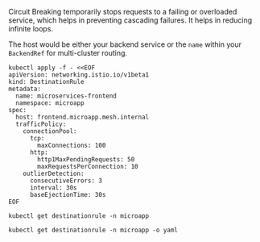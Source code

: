 Circuit Breaking temporarily stops requests to a failing or overloaded service, which helps in preventing cascading failures. It helps in reducing infinite loops.

The host would be either your backend service or the `name` within your `BackendRef` for multi-cluster routing.

```
kubectl apply -f - <<EOF
apiVersion: networking.istio.io/v1beta1
kind: DestinationRule
metadata:
  name: microservices-frontend
  namespace: microapp
spec:
  host: frontend.microapp.mesh.internal
  trafficPolicy:
    connectionPool:
      tcp:
        maxConnections: 100
      http:
        http1MaxPendingRequests: 50
        maxRequestsPerConnection: 10
    outlierDetection:
      consecutiveErrors: 3
      interval: 30s
      baseEjectionTime: 30s
EOF
```

```
kubectl get destinationrule -n microapp

kubectl get destinationrule -n microapp -o yaml
```
